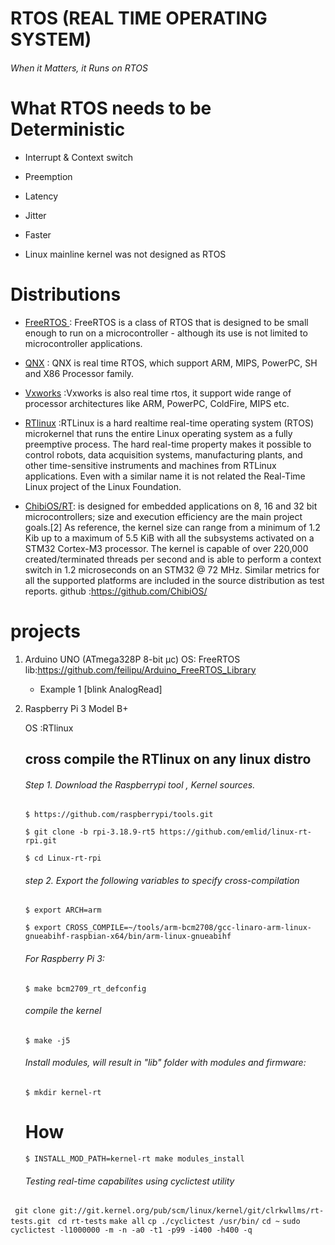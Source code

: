 # RTOS (REAL TIME OPERATING SYSTEM) 
###### When it Matters, it Runs on RTOS

# What RTOS needs to be Deterministic
* Interrupt & Context switch

* Preemption

* Latency

* Jitter

* Faster

* Linux mainline kernel was not designed as RTOS

# Distributions 

* <a href="https://www.freertos.org/about-RTOS.html">FreeRTOS </a>:  FreeRTOS is a class of RTOS that is designed to be small enough to run on a microcontroller - although its use is not limited to microcontroller applications.

 
* <a href="http://blackberry.qnx.com/en/sdp7">QNX</a> : QNX is real time RTOS, which support ARM, MIPS, PowerPC, SH and X86 Processor family.
* <a href="https://www.windriver.com/products/vxworks">Vxworks</a> :Vxworks is also real time rtos, it support wide range of processor architectures like ARM, PowerPC, ColdFire, MIPS etc.

* <a href="http://www.rtlinux.org/">RTlinux</a> :RTLinux is a hard realtime real-time operating system (RTOS) microkernel that runs the entire Linux operating system as a fully preemptive process. The hard real-time property makes it possible to control robots, data acquisition systems, manufacturing plants, and other time-sensitive instruments and machines from RTLinux applications. Even with a similar name it is not related the Real-Time Linux project of the Linux Foundation.

* <a href="http://www.chibios.org/dokuwiki/doku.php">ChibiOS/RT</a>: is designed for embedded applications on 8, 16 and 32 bit microcontrollers; size and execution efficiency are the main project goals.[2] As reference, the kernel size can range from a minimum of 1.2 Kib up to a maximum of 5.5 KiB with all the subsystems activated on a STM32 Cortex-M3 processor. The kernel is capable of over 220,000 created/terminated threads per second and is able to perform a context switch in 1.2 microseconds on an STM32 @ 72 MHz. Similar metrics for all the supported platforms are included in the source distribution as test reports. 
github :https://github.com/ChibiOS/

# projects
1. Arduino UNO (ATmega328P 8-bit μc)
   OS: FreeRTOS
   lib:https://github.com/feilipu/Arduino_FreeRTOS_Library
   * Example 1 [blink AnalogRead]
2. Raspberry Pi 3 Model B+ 

   OS :RTlinux
   ## cross compile the RTlinux on any linux distro
   ###### Step 1. Download the Raspberrypi tool , Kernel sources. 
   ```$ https://github.com/raspberrypi/tools.git```
   
   ```$ git clone -b rpi-3.18.9-rt5 https://github.com/emlid/linux-rt-rpi.git```
   
    ```$ cd Linux-rt-rpi```
   ###### step 2. Export the following variables to specify cross-compilation 
    ```$ export ARCH=arm```
   
    ```$ export CROSS_COMPILE=~/tools/arm-bcm2708/gcc-linaro-arm-linux-gnueabihf-raspbian-x64/bin/arm-linux-gnueabihf```
   
   
   ###### For Raspberry Pi 3:

    ```$ make bcm2709_rt_defconfig```
   ###### compile the kernel
     ```$ make -j5```
   ###### Install modules, will result in "lib" folder with modules and firmware:
    ```$ mkdir kernel-rt```
   # How
    ```$ INSTALL_MOD_PATH=kernel-rt make modules_install```
   ###### Testing real-time capabilites using cyclictest utility
  ``` git clone git://git.kernel.org/pub/scm/linux/kernel/git/clrkwllms/rt-tests.git```
``` cd rt-tests```
```make all```
```cp ./cyclictest /usr/bin/```
```cd ~```
```sudo cyclictest -l1000000 -m -n -a0 -t1 -p99 -i400 -h400 -q```
